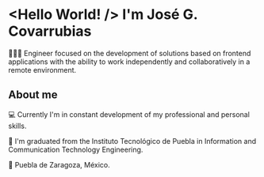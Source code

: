# <Hello World! /> I'm José G. Covarrubias
  
  👨🏻‍💻 Engineer focused on the development of solutions based on frontend applications with the ability to work independently and collaboratively in a remote environment.

## About me
  💻 Currently I'm in constant development of my professional and personal skills.
  
  🦁 I'm graduated from the Instituto Tecnológico de Puebla in Information and Communication Technology Engineering.
  
  📍 Puebla de Zaragoza, México.
<!--
**thecovarrubias/thecovarrubias** is a ✨ _special_ ✨ repository because its `README.md` (this file) appears on your GitHub profile.

Here are some ideas to get you started:

- 🔭 I’m currently working on ...
- 🌱 I’m currently learning ...
- 👯 I’m looking to collaborate on ...
- 🤔 I’m looking for help with ...
- 💬 Ask me about ...
- 📫 How to reach me: ...
- 😄 Pronouns: ...
- ⚡ Fun fact: ...
-->
